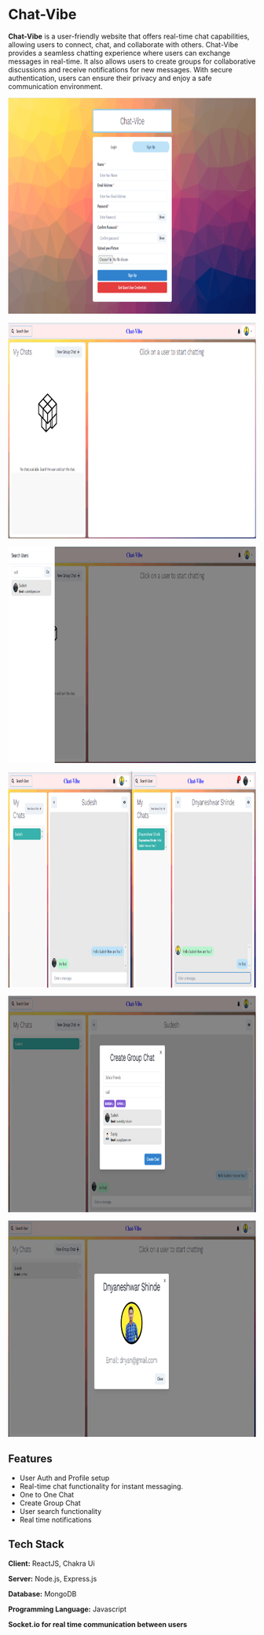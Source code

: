 # Chat-Vibe

**Chat-Vibe** is a user-friendly website that offers real-time chat capabilities, allowing users to connect, chat, and collaborate with others. Chat-Vibe provides a seamless chatting experience where users can exchange messages in real-time. It also allows users to create groups for collaborative discussions and receive notifications for new messages. With secure authentication, users can ensure their privacy and enjoy a safe communication environment.

<p align="center">
<img src="screenshots/signup.png" height="440">
</p>



<p align="center">
<img src="screenshots/1.png" height="440">
</p>


<p align="center">
<img src="screenshots/2.png" height="440">
</p>


<p align="center">
<img src="screenshots/3.png" height="440">
</p>

<p align="center">
<img src="screenshots/4.png" height="440">
</p>


<p align="center">
<img src="screenshots/5.png" height="440">
</p>







## Features

- User Auth and Profile setup
- Real-time chat functionality for instant messaging.
- One to One Chat
- Create Group Chat 
- User search functionality
- Real time notifications





## Tech Stack

**Client:** ReactJS, Chakra Ui

**Server:** Node.js, Express.js

**Database:**  MongoDB

**Programming Language:** Javascript

**Socket.io for real time communication between users**













